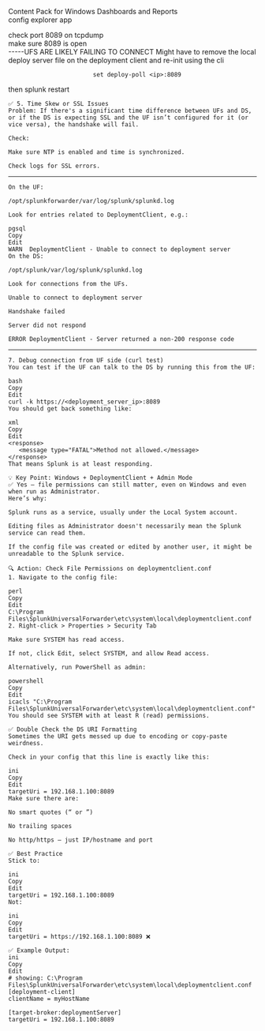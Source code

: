 Content Pack for Windows Dashboards and Reports  
config explorer app  

check port 8089 on tcpdump  
make sure 8089 is open  
-----UFS ARE LIKELY FAILING TO CONNECT
Might have to remove the local deploy server file on the deployment client and re-init using the cli  

                            set deploy-poll <ip>:8089  
then splunk restart  

```
✅ 5. Time Skew or SSL Issues
Problem: If there's a significant time difference between UFs and DS, or if the DS is expecting SSL and the UF isn’t configured for it (or vice versa), the handshake will fail.

Check:

Make sure NTP is enabled and time is synchronized.

Check logs for SSL errors.
```
-------------------------------------
```
On the UF:

/opt/splunkforwarder/var/log/splunk/splunkd.log

Look for entries related to DeploymentClient, e.g.:

pgsql
Copy
Edit
WARN  DeploymentClient - Unable to connect to deployment server
On the DS:

/opt/splunk/var/log/splunk/splunkd.log

Look for connections from the UFs.

Unable to connect to deployment server

Handshake failed

Server did not respond

ERROR DeploymentClient - Server returned a non-200 response code
```
-----------------------------------------------
```
7. Debug connection from UF side (curl test)
You can test if the UF can talk to the DS by running this from the UF:

bash
Copy
Edit
curl -k https://<deployment_server_ip>:8089
You should get back something like:

xml
Copy
Edit
<response>
   <message type="FATAL">Method not allowed.</message>
</response>
That means Splunk is at least responding.
```
```
💡 Key Point: Windows + DeploymentClient + Admin Mode
✅ Yes — file permissions can still matter, even on Windows and even when run as Administrator.
Here’s why:

Splunk runs as a service, usually under the Local System account.

Editing files as Administrator doesn't necessarily mean the Splunk service can read them.

If the config file was created or edited by another user, it might be unreadable to the Splunk service.

🔍 Action: Check File Permissions on deploymentclient.conf
1. Navigate to the config file:

perl
Copy
Edit
C:\Program Files\SplunkUniversalForwarder\etc\system\local\deploymentclient.conf
2. Right-click > Properties > Security Tab

Make sure SYSTEM has read access.

If not, click Edit, select SYSTEM, and allow Read access.

Alternatively, run PowerShell as admin:

powershell
Copy
Edit
icacls "C:\Program Files\SplunkUniversalForwarder\etc\system\local\deploymentclient.conf"
You should see SYSTEM with at least R (read) permissions.
```
```
✅ Double Check the DS URI Formatting
Sometimes the URI gets messed up due to encoding or copy-paste weirdness.

Check in your config that this line is exactly like this:

ini
Copy
Edit
targetUri = 192.168.1.100:8089
Make sure there are:

No smart quotes (“ or ”)

No trailing spaces

No http/https — just IP/hostname and port
```
```
✅ Best Practice
Stick to:

ini
Copy
Edit
targetUri = 192.168.1.100:8089
Not:

ini
Copy
Edit
targetUri = https://192.168.1.100:8089 ❌
```
```
✅ Example Output:
ini
Copy
Edit
# showing: C:\Program Files\SplunkUniversalForwarder\etc\system\local\deploymentclient.conf
[deployment-client]
clientName = myHostName

[target-broker:deploymentServer]
targetUri = 192.168.1.100:8089
```
